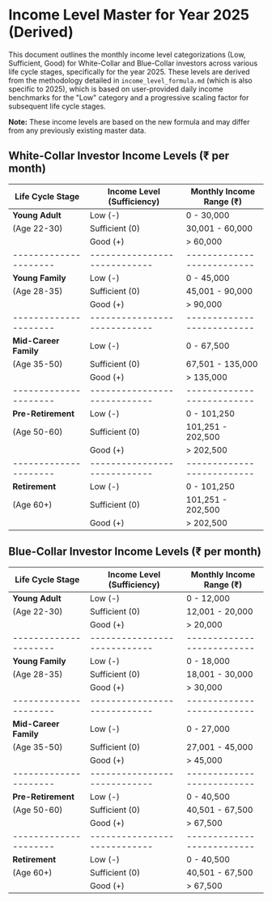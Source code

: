 # Income Level Master for Year 2025 (Derived)

This document outlines the monthly income level categorizations (Low, Sufficient, Good) for White-Collar and Blue-Collar investors across various life cycle stages, specifically for the year 2025. These levels are derived from the methodology detailed in `income_level_formula.md` (which is also specific to 2025), which is based on user-provided daily income benchmarks for the "Low" category and a progressive scaling factor for subsequent life cycle stages.

**Note:** These income levels are based on the new formula and may differ from any previously existing master data.

## White-Collar Investor Income Levels (₹ per month)

| Life Cycle Stage    | Income Level (Sufficiency) | Monthly Income Range (₹) |
|---------------------|----------------------------|--------------------------|
| **Young Adult**     | Low (-)                    | 0 - 30,000               |
| (Age 22-30)         | Sufficient (0)             | 30,001 - 60,000          |
|                     | Good (+)                   | > 60,000                 |
|---------------------|----------------------------|--------------------------|
| **Young Family**    | Low (-)                    | 0 - 45,000               |
| (Age 28-35)         | Sufficient (0)             | 45,001 - 90,000          |
|                     | Good (+)                   | > 90,000                 |
|---------------------|----------------------------|--------------------------|
| **Mid-Career Family**| Low (-)                    | 0 - 67,500               |
| (Age 35-50)         | Sufficient (0)             | 67,501 - 135,000         |
|                     | Good (+)                   | > 135,000                |
|---------------------|----------------------------|--------------------------|
| **Pre-Retirement**  | Low (-)                    | 0 - 101,250              |
| (Age 50-60)         | Sufficient (0)             | 101,251 - 202,500        |
|                     | Good (+)                   | > 202,500                |
|---------------------|----------------------------|--------------------------|
| **Retirement**      | Low (-)                    | 0 - 101,250              |
| (Age 60+)           | Sufficient (0)             | 101,251 - 202,500        |
|                     | Good (+)                   | > 202,500                |

## Blue-Collar Investor Income Levels (₹ per month)

| Life Cycle Stage    | Income Level (Sufficiency) | Monthly Income Range (₹) |
|---------------------|----------------------------|--------------------------|
| **Young Adult**     | Low (-)                    | 0 - 12,000               |
| (Age 22-30)         | Sufficient (0)             | 12,001 - 20,000          |
|                     | Good (+)                   | > 20,000                 |
|---------------------|----------------------------|--------------------------|
| **Young Family**    | Low (-)                    | 0 - 18,000               |
| (Age 28-35)         | Sufficient (0)             | 18,001 - 30,000          |
|                     | Good (+)                   | > 30,000                 |
|---------------------|----------------------------|--------------------------|
| **Mid-Career Family**| Low (-)                    | 0 - 27,000               |
| (Age 35-50)         | Sufficient (0)             | 27,001 - 45,000          |
|                     | Good (+)                   | > 45,000                 |
|---------------------|----------------------------|--------------------------|
| **Pre-Retirement**  | Low (-)                    | 0 - 40,500               |
| (Age 50-60)         | Sufficient (0)             | 40,501 - 67,500          |
|                     | Good (+)                   | > 67,500                 |
|---------------------|----------------------------|--------------------------|
| **Retirement**      | Low (-)                    | 0 - 40,500               |
| (Age 60+)           | Sufficient (0)             | 40,501 - 67,500          |
|                     | Good (+)                   | > 67,500                 |

